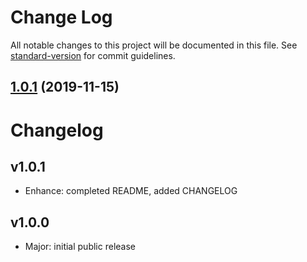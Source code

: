 # Change Log

All notable changes to this project will be documented in this file. See [standard-version](https://github.com/conventional-changelog/standard-version) for commit guidelines.

<a name="1.0.1"></a>
## [1.0.1](https://github.com/npm/node-fetch-npm/compare/v1.0.1...v1.0.0) (2019-11-15)

Changelog
=========

## v1.0.1

- Enhance: completed README, added CHANGELOG


## v1.0.0

- Major: initial public release
